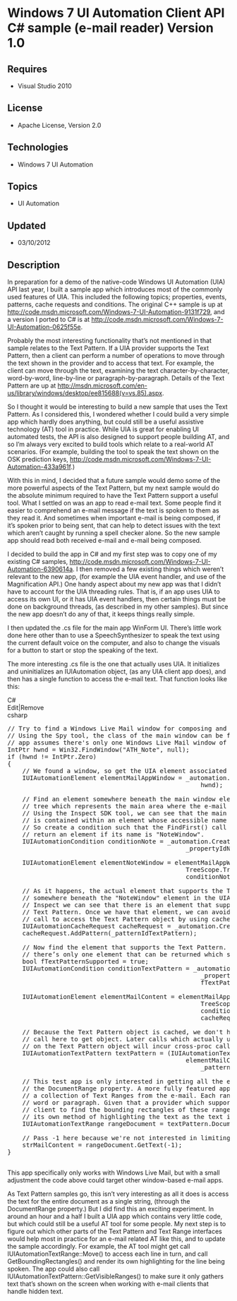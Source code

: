 # Windows 7 UI Automation Client API C# sample (e-mail reader) Version 1.0
## Requires
- Visual Studio 2010
## License
- Apache License, Version 2.0
## Technologies
- Windows 7 UI Automation
## Topics
- UI Automation
## Updated
- 03/10/2012
## Description

<p>In preparation for a demo of the native-code Windows UI Automation (UIA) API last year, I built a sample app which introduces most of the commonly used features of UIA. This included the following topics; properties, events, patterns, cache requests and
 conditions. The original C&#43;&#43; sample is up at <a href="http://code.msdn.microsoft.com/Windows-7-UI-Automation-9131f729">
http://code.msdn.microsoft.com/Windows-7-UI-Automation-9131f729</a>, and a version I ported to C# is at
<a href="http://code.msdn.microsoft.com/Windows-7-UI-Automation-0625f55e">http://code.msdn.microsoft.com/Windows-7-UI-Automation-0625f55e</a>.</p>
<p>Probably the most interesting functionality that&rsquo;s not mentioned in that sample relates to the Text Pattern. If a UIA provider supports the Text Pattern, then a client can perform a number of operations to move through the text shown in the provider
 and to access that text. For example, the client can move through the text, examining the text character-by-character, word-by-word, line-by-line or paragraph-by-paragraph. Details of the Text Pattern are up at
<a href="http://msdn.microsoft.com/en-us/library/windows/desktop/ee815688(v=vs.85).aspx">
http://msdn.microsoft.com/en-us/library/windows/desktop/ee815688(v=vs.85).aspx</a>.</p>
<p>So I thought it would be interesting to build a new sample that uses the Text Pattern. As I considered this, I wondered whether I could build a very simple app which hardly does anything, but could still be a useful assistive technology (AT) tool in practice.
 While UIA is great for enabling UI automated tests, the API is also designed to support people building AT, and so I&rsquo;m always very excited to build tools which relate to a real-world AT scenarios. (For example, building the tool to speak the text shown
 on the OSK prediction keys, <a href="http://code.msdn.microsoft.com/Windows-7-UI-Automation-433a961f">
http://code.msdn.microsoft.com/Windows-7-UI-Automation-433a961f</a>.)</p>
<p>With this in mind, I decided that a future sample would demo some of the more powerful aspects of the Text Pattern, but my next sample would do the absolute minimum required to have the Text Pattern support a useful tool. What I settled on was an app to
 read e-mail text. Some people find it easier to comprehend an e-mail message if the text is spoken to them as they read it. And sometimes when important e-mail is being composed, if it&rsquo;s spoken prior to being sent, that can help to detect issues with
 the text which aren&rsquo;t caught by running a spell checker alone. So the new sample app should read both received e-mail and e-mail being composed.</p>
<p>I decided to build the app in C# and my first step was to copy one of my existing C# samples,
<a href="http://code.msdn.microsoft.com/Windows-7-UI-Automation-6390614a">http://code.msdn.microsoft.com/Windows-7-UI-Automation-6390614a</a>. I then removed a few existing things which weren&rsquo;t relevant to the new app, (for example the UIA event handler,
 and use of the Magnification API.) One handy aspect about my new app was that I didn&rsquo;t have to account for the UIA threading rules. That is, if an app uses UIA to access its own UI, or it has UIA event handlers, then certain things must be done on background
 threads, (as described in my other samples). But since the new app doesn&rsquo;t do any of that, it keeps things really simple.</p>
<p>I then updated the .cs file for the main app WinForm UI. There&rsquo;s little work done here other than to use a SpeechSynthesizer to speak the text using the current default voice on the computer, and also to change the visuals for a button to start or
 stop the speaking of the text.</p>
<p>The more interesting .cs file is the one that actually uses UIA. It initializes and uninitializes an IUIAutomation object, (as any UIA client app does), and then has a single function to access the e-mail text.&nbsp;That function looks like this:</p>
<div class="scriptcode">
<div class="pluginEditHolder" pluginCommand="mceScriptCode">
<div class="title"><span>C#</span></div>
<div class="pluginLinkHolder"><span class="pluginEditHolderLink">Edit</span>|<span class="pluginRemoveHolderLink">Remove</span></div>
<span class="hidden">csharp</span>

<div class="preview">
<pre class="csharp"><span class="cs__com">//&nbsp;Try&nbsp;to&nbsp;find&nbsp;a&nbsp;Windows&nbsp;Live&nbsp;Mail&nbsp;window&nbsp;for&nbsp;composing&nbsp;and&nbsp;reading&nbsp;e-mails.</span>&nbsp;
<span class="cs__com">//&nbsp;Using&nbsp;the&nbsp;Spy&nbsp;tool,&nbsp;the&nbsp;class&nbsp;of&nbsp;the&nbsp;main&nbsp;window&nbsp;can&nbsp;be&nbsp;found.&nbsp;This&nbsp;test</span>&nbsp;
<span class="cs__com">//&nbsp;app&nbsp;assumes&nbsp;there's&nbsp;only&nbsp;one&nbsp;Windows&nbsp;Live&nbsp;Mail&nbsp;window&nbsp;of&nbsp;interest.</span>&nbsp;
IntPtr&nbsp;hwnd&nbsp;=&nbsp;Win32.FindWindow(<span class="cs__string">&quot;ATH_Note&quot;</span>,&nbsp;<span class="cs__keyword">null</span>);&nbsp;
<span class="cs__keyword">if</span>&nbsp;(hwnd&nbsp;!=&nbsp;IntPtr.Zero)&nbsp;
{&nbsp;
&nbsp;&nbsp;&nbsp;&nbsp;<span class="cs__com">//&nbsp;We&nbsp;found&nbsp;a&nbsp;window,&nbsp;so&nbsp;get&nbsp;the&nbsp;UIA&nbsp;element&nbsp;associated&nbsp;with&nbsp;the&nbsp;window.</span>&nbsp;
&nbsp;&nbsp;&nbsp;&nbsp;IUIAutomationElement&nbsp;elementMailAppWindow&nbsp;=&nbsp;_automation.ElementFromHandle(&nbsp;
&nbsp;&nbsp;&nbsp;&nbsp;&nbsp;&nbsp;&nbsp;&nbsp;&nbsp;&nbsp;&nbsp;&nbsp;&nbsp;&nbsp;&nbsp;&nbsp;&nbsp;&nbsp;&nbsp;&nbsp;&nbsp;&nbsp;&nbsp;&nbsp;&nbsp;&nbsp;&nbsp;&nbsp;&nbsp;&nbsp;&nbsp;&nbsp;&nbsp;&nbsp;&nbsp;&nbsp;&nbsp;&nbsp;&nbsp;&nbsp;&nbsp;&nbsp;&nbsp;&nbsp;&nbsp;&nbsp;&nbsp;&nbsp;&nbsp;&nbsp;&nbsp;&nbsp;hwnd);&nbsp;
&nbsp;
&nbsp;&nbsp;&nbsp;&nbsp;<span class="cs__com">//&nbsp;Find&nbsp;an&nbsp;element&nbsp;somewhere&nbsp;beneath&nbsp;the&nbsp;main&nbsp;window&nbsp;element&nbsp;in&nbsp;the&nbsp;UIA&nbsp;</span>&nbsp;
&nbsp;&nbsp;&nbsp;&nbsp;<span class="cs__com">//&nbsp;tree&nbsp;which&nbsp;represents&nbsp;the&nbsp;main&nbsp;area&nbsp;where&nbsp;the&nbsp;e-mail&nbsp;content&nbsp;is&nbsp;shown.&nbsp;</span>&nbsp;
&nbsp;&nbsp;&nbsp;&nbsp;<span class="cs__com">//&nbsp;Using&nbsp;the&nbsp;Inspect&nbsp;SDK&nbsp;tool,&nbsp;we&nbsp;can&nbsp;see&nbsp;that&nbsp;the&nbsp;main&nbsp;e-mail&nbsp;content&nbsp;</span>&nbsp;
&nbsp;&nbsp;&nbsp;&nbsp;<span class="cs__com">//&nbsp;is&nbsp;contained&nbsp;within&nbsp;an&nbsp;element&nbsp;whose&nbsp;accessible&nbsp;name&nbsp;is&nbsp;&quot;NoteWindow&quot;.&nbsp;</span>&nbsp;
&nbsp;&nbsp;&nbsp;&nbsp;<span class="cs__com">//&nbsp;So&nbsp;create&nbsp;a&nbsp;condition&nbsp;such&nbsp;that&nbsp;the&nbsp;FindFirst()&nbsp;call&nbsp;below&nbsp;will&nbsp;only&nbsp;</span>&nbsp;
&nbsp;&nbsp;&nbsp;&nbsp;<span class="cs__com">//&nbsp;return&nbsp;an&nbsp;element&nbsp;if&nbsp;its&nbsp;name&nbsp;is&nbsp;&quot;NoteWindow&quot;.</span>&nbsp;
&nbsp;&nbsp;&nbsp;&nbsp;IUIAutomationCondition&nbsp;conditionNote&nbsp;=&nbsp;_automation.CreatePropertyCondition(&nbsp;
&nbsp;&nbsp;&nbsp;&nbsp;&nbsp;&nbsp;&nbsp;&nbsp;&nbsp;&nbsp;&nbsp;&nbsp;&nbsp;&nbsp;&nbsp;&nbsp;&nbsp;&nbsp;&nbsp;&nbsp;&nbsp;&nbsp;&nbsp;&nbsp;&nbsp;&nbsp;&nbsp;&nbsp;&nbsp;&nbsp;&nbsp;&nbsp;&nbsp;&nbsp;&nbsp;&nbsp;&nbsp;&nbsp;&nbsp;&nbsp;&nbsp;&nbsp;&nbsp;&nbsp;&nbsp;&nbsp;&nbsp;&nbsp;_propertyIdName,&nbsp;<span class="cs__string">&quot;NoteWindow&quot;</span>);&nbsp;
&nbsp;
&nbsp;&nbsp;&nbsp;&nbsp;IUIAutomationElement&nbsp;elementNoteWindow&nbsp;=&nbsp;elementMailAppWindow.FindFirst(&nbsp;
&nbsp;&nbsp;&nbsp;&nbsp;&nbsp;&nbsp;&nbsp;&nbsp;&nbsp;&nbsp;&nbsp;&nbsp;&nbsp;&nbsp;&nbsp;&nbsp;&nbsp;&nbsp;&nbsp;&nbsp;&nbsp;&nbsp;&nbsp;&nbsp;&nbsp;&nbsp;&nbsp;&nbsp;&nbsp;&nbsp;&nbsp;&nbsp;&nbsp;&nbsp;&nbsp;&nbsp;&nbsp;&nbsp;&nbsp;&nbsp;&nbsp;&nbsp;&nbsp;&nbsp;&nbsp;&nbsp;&nbsp;&nbsp;TreeScope.TreeScope_Descendants,&nbsp;&nbsp;
&nbsp;&nbsp;&nbsp;&nbsp;&nbsp;&nbsp;&nbsp;&nbsp;&nbsp;&nbsp;&nbsp;&nbsp;&nbsp;&nbsp;&nbsp;&nbsp;&nbsp;&nbsp;&nbsp;&nbsp;&nbsp;&nbsp;&nbsp;&nbsp;&nbsp;&nbsp;&nbsp;&nbsp;&nbsp;&nbsp;&nbsp;&nbsp;&nbsp;&nbsp;&nbsp;&nbsp;&nbsp;&nbsp;&nbsp;&nbsp;&nbsp;&nbsp;&nbsp;&nbsp;&nbsp;&nbsp;&nbsp;&nbsp;conditionNote);&nbsp;
&nbsp;
&nbsp;&nbsp;&nbsp;&nbsp;<span class="cs__com">//&nbsp;As&nbsp;it&nbsp;happens,&nbsp;the&nbsp;actual&nbsp;element&nbsp;that&nbsp;supports&nbsp;the&nbsp;Text&nbsp;Pattern&nbsp;is&nbsp;</span>&nbsp;
&nbsp;&nbsp;&nbsp;&nbsp;<span class="cs__com">//&nbsp;somewhere&nbsp;beneath&nbsp;the&nbsp;&quot;NoteWindow&quot;&nbsp;element&nbsp;in&nbsp;the&nbsp;UIA&nbsp;tree.&nbsp;Using&nbsp;</span>&nbsp;
&nbsp;&nbsp;&nbsp;&nbsp;<span class="cs__com">//&nbsp;Inspect&nbsp;we&nbsp;can&nbsp;see&nbsp;that&nbsp;there&nbsp;is&nbsp;an&nbsp;element&nbsp;that&nbsp;supports&nbsp;the&nbsp;</span>&nbsp;
&nbsp;&nbsp;&nbsp;&nbsp;<span class="cs__com">//&nbsp;Text&nbsp;Pattern.&nbsp;Once&nbsp;we&nbsp;have&nbsp;that&nbsp;element,&nbsp;we&nbsp;can&nbsp;avoid&nbsp;a&nbsp;cross-process&nbsp;</span>&nbsp;
&nbsp;&nbsp;&nbsp;&nbsp;<span class="cs__com">//&nbsp;call&nbsp;to&nbsp;access&nbsp;the&nbsp;Text&nbsp;Pattern&nbsp;object&nbsp;by&nbsp;using&nbsp;cache&nbsp;request.</span>&nbsp;
&nbsp;&nbsp;&nbsp;&nbsp;IUIAutomationCacheRequest&nbsp;cacheRequest&nbsp;=&nbsp;_automation.CreateCacheRequest();&nbsp;
&nbsp;&nbsp;&nbsp;&nbsp;cacheRequest.AddPattern(_patternIdTextPattern);&nbsp;
&nbsp;
&nbsp;&nbsp;&nbsp;&nbsp;<span class="cs__com">//&nbsp;Now&nbsp;find&nbsp;the&nbsp;element&nbsp;that&nbsp;supports&nbsp;the&nbsp;Text&nbsp;Pattern.&nbsp;This&nbsp;test&nbsp;app&nbsp;assumes</span>&nbsp;
&nbsp;&nbsp;&nbsp;&nbsp;<span class="cs__com">//&nbsp;there&rsquo;s&nbsp;only&nbsp;one&nbsp;element&nbsp;that&nbsp;can&nbsp;be&nbsp;returned&nbsp;which&nbsp;supports&nbsp;the&nbsp;Text&nbsp;Pattern.</span>&nbsp;
&nbsp;&nbsp;&nbsp;&nbsp;<span class="cs__keyword">bool</span>&nbsp;fTextPatternSupported&nbsp;=&nbsp;<span class="cs__keyword">true</span>;&nbsp;
&nbsp;&nbsp;&nbsp;&nbsp;IUIAutomationCondition&nbsp;conditionTextPattern&nbsp;=&nbsp;_automation.CreatePropertyCondition(&nbsp;
&nbsp;&nbsp;&nbsp;&nbsp;&nbsp;&nbsp;&nbsp;&nbsp;&nbsp;&nbsp;&nbsp;&nbsp;&nbsp;&nbsp;&nbsp;&nbsp;&nbsp;&nbsp;&nbsp;&nbsp;&nbsp;&nbsp;&nbsp;&nbsp;&nbsp;&nbsp;&nbsp;&nbsp;&nbsp;&nbsp;&nbsp;&nbsp;&nbsp;&nbsp;&nbsp;&nbsp;&nbsp;&nbsp;&nbsp;&nbsp;&nbsp;&nbsp;&nbsp;&nbsp;&nbsp;&nbsp;&nbsp;&nbsp;&nbsp;&nbsp;&nbsp;&nbsp;_propertyIdIsTextPatternAvailable,&nbsp;&nbsp;
&nbsp;&nbsp;&nbsp;&nbsp;&nbsp;&nbsp;&nbsp;&nbsp;&nbsp;&nbsp;&nbsp;&nbsp;&nbsp;&nbsp;&nbsp;&nbsp;&nbsp;&nbsp;&nbsp;&nbsp;&nbsp;&nbsp;&nbsp;&nbsp;&nbsp;&nbsp;&nbsp;&nbsp;&nbsp;&nbsp;&nbsp;&nbsp;&nbsp;&nbsp;&nbsp;&nbsp;&nbsp;&nbsp;&nbsp;&nbsp;&nbsp;&nbsp;&nbsp;&nbsp;&nbsp;&nbsp;&nbsp;&nbsp;&nbsp;&nbsp;&nbsp;&nbsp;fTextPatternSupported);&nbsp;
&nbsp;
&nbsp;&nbsp;&nbsp;&nbsp;IUIAutomationElement&nbsp;elementMailContent&nbsp;=&nbsp;elementMailAppWindow.FindFirstBuildCache(&nbsp;
&nbsp;&nbsp;&nbsp;&nbsp;&nbsp;&nbsp;&nbsp;&nbsp;&nbsp;&nbsp;&nbsp;&nbsp;&nbsp;&nbsp;&nbsp;&nbsp;&nbsp;&nbsp;&nbsp;&nbsp;&nbsp;&nbsp;&nbsp;&nbsp;&nbsp;&nbsp;&nbsp;&nbsp;&nbsp;&nbsp;&nbsp;&nbsp;&nbsp;&nbsp;&nbsp;&nbsp;&nbsp;&nbsp;&nbsp;&nbsp;&nbsp;&nbsp;&nbsp;&nbsp;&nbsp;&nbsp;&nbsp;&nbsp;&nbsp;&nbsp;&nbsp;&nbsp;TreeScope.TreeScope_Descendants,&nbsp;&nbsp;
&nbsp;&nbsp;&nbsp;&nbsp;&nbsp;&nbsp;&nbsp;&nbsp;&nbsp;&nbsp;&nbsp;&nbsp;&nbsp;&nbsp;&nbsp;&nbsp;&nbsp;&nbsp;&nbsp;&nbsp;&nbsp;&nbsp;&nbsp;&nbsp;&nbsp;&nbsp;&nbsp;&nbsp;&nbsp;&nbsp;&nbsp;&nbsp;&nbsp;&nbsp;&nbsp;&nbsp;&nbsp;&nbsp;&nbsp;&nbsp;&nbsp;&nbsp;&nbsp;&nbsp;&nbsp;&nbsp;&nbsp;&nbsp;&nbsp;&nbsp;&nbsp;&nbsp;conditionTextPattern,&nbsp;&nbsp;
&nbsp;&nbsp;&nbsp;&nbsp;&nbsp;&nbsp;&nbsp;&nbsp;&nbsp;&nbsp;&nbsp;&nbsp;&nbsp;&nbsp;&nbsp;&nbsp;&nbsp;&nbsp;&nbsp;&nbsp;&nbsp;&nbsp;&nbsp;&nbsp;&nbsp;&nbsp;&nbsp;&nbsp;&nbsp;&nbsp;&nbsp;&nbsp;&nbsp;&nbsp;&nbsp;&nbsp;&nbsp;&nbsp;&nbsp;&nbsp;&nbsp;&nbsp;&nbsp;&nbsp;&nbsp;&nbsp;&nbsp;&nbsp;&nbsp;&nbsp;&nbsp;&nbsp;cacheRequest);&nbsp;
&nbsp;
&nbsp;&nbsp;&nbsp;&nbsp;<span class="cs__com">//&nbsp;Because&nbsp;the&nbsp;Text&nbsp;Pattern&nbsp;object&nbsp;is&nbsp;cached,&nbsp;we&nbsp;don't&nbsp;have&nbsp;to&nbsp;make&nbsp;a&nbsp;cross-process&nbsp;</span>&nbsp;
&nbsp;&nbsp;&nbsp;&nbsp;<span class="cs__com">//&nbsp;call&nbsp;here&nbsp;to&nbsp;get&nbsp;object.&nbsp;Later&nbsp;calls&nbsp;which&nbsp;actually&nbsp;use&nbsp;methods&nbsp;and&nbsp;properties&nbsp;</span>&nbsp;
&nbsp;&nbsp;&nbsp;&nbsp;<span class="cs__com">//&nbsp;on&nbsp;the&nbsp;Text&nbsp;Pattern&nbsp;object&nbsp;will&nbsp;incur&nbsp;cross-proc&nbsp;calls.</span>&nbsp;
&nbsp;&nbsp;&nbsp;&nbsp;IUIAutomationTextPattern&nbsp;textPattern&nbsp;=&nbsp;(IUIAutomationTextPattern)&nbsp;
&nbsp;&nbsp;&nbsp;&nbsp;&nbsp;&nbsp;&nbsp;&nbsp;&nbsp;&nbsp;&nbsp;&nbsp;&nbsp;&nbsp;&nbsp;&nbsp;&nbsp;&nbsp;&nbsp;&nbsp;&nbsp;&nbsp;&nbsp;&nbsp;&nbsp;&nbsp;&nbsp;&nbsp;&nbsp;&nbsp;&nbsp;&nbsp;&nbsp;&nbsp;&nbsp;&nbsp;&nbsp;&nbsp;&nbsp;&nbsp;&nbsp;&nbsp;&nbsp;&nbsp;&nbsp;&nbsp;&nbsp;&nbsp;elementMailContent.GetCachedPattern(&nbsp;
&nbsp;&nbsp;&nbsp;&nbsp;&nbsp;&nbsp;&nbsp;&nbsp;&nbsp;&nbsp;&nbsp;&nbsp;&nbsp;&nbsp;&nbsp;&nbsp;&nbsp;&nbsp;&nbsp;&nbsp;&nbsp;&nbsp;&nbsp;&nbsp;&nbsp;&nbsp;&nbsp;&nbsp;&nbsp;&nbsp;&nbsp;&nbsp;&nbsp;&nbsp;&nbsp;&nbsp;&nbsp;&nbsp;&nbsp;&nbsp;&nbsp;&nbsp;&nbsp;&nbsp;&nbsp;&nbsp;&nbsp;&nbsp;&nbsp;&nbsp;&nbsp;&nbsp;_patternIdTextPattern);&nbsp;
&nbsp;
&nbsp;&nbsp;&nbsp;&nbsp;<span class="cs__com">//&nbsp;This&nbsp;test&nbsp;app&nbsp;is&nbsp;only&nbsp;interested&nbsp;in&nbsp;getting&nbsp;all&nbsp;the&nbsp;e-mail&nbsp;text,&nbsp;so&nbsp;we&nbsp;get&nbsp;that&nbsp;through&nbsp;</span>&nbsp;
&nbsp;&nbsp;&nbsp;&nbsp;<span class="cs__com">//&nbsp;the&nbsp;DocumentRange&nbsp;property.&nbsp;A&nbsp;more&nbsp;fully&nbsp;featured&nbsp;app&nbsp;might&nbsp;be&nbsp;interested&nbsp;in&nbsp;getting&nbsp;a</span>&nbsp;
&nbsp;&nbsp;&nbsp;&nbsp;<span class="cs__com">//&nbsp;a&nbsp;collection&nbsp;of&nbsp;Text&nbsp;Ranges&nbsp;from&nbsp;the&nbsp;e-mail.&nbsp;Each&nbsp;range&nbsp;might&nbsp;relate&nbsp;to&nbsp;an&nbsp;individual</span>&nbsp;
&nbsp;&nbsp;&nbsp;&nbsp;<span class="cs__com">//&nbsp;word&nbsp;or&nbsp;paragraph.&nbsp;Given&nbsp;that&nbsp;a&nbsp;provider&nbsp;which&nbsp;supports&nbsp;the&nbsp;Text&nbsp;Pattern&nbsp;allows&nbsp;a&nbsp;</span>&nbsp;
&nbsp;&nbsp;&nbsp;&nbsp;<span class="cs__com">//&nbsp;client&nbsp;to&nbsp;find&nbsp;the&nbsp;bounding&nbsp;rectangles&nbsp;of&nbsp;these&nbsp;ranges,&nbsp;the&nbsp;client&nbsp;could&nbsp;choose&nbsp;to&nbsp;use&nbsp;</span>&nbsp;
&nbsp;&nbsp;&nbsp;&nbsp;<span class="cs__com">//&nbsp;its&nbsp;own&nbsp;method&nbsp;of&nbsp;highlighting&nbsp;the&nbsp;text&nbsp;as&nbsp;the&nbsp;text&nbsp;is&nbsp;being&nbsp;spoken.</span>&nbsp;
&nbsp;&nbsp;&nbsp;&nbsp;IUIAutomationTextRange&nbsp;rangeDocument&nbsp;=&nbsp;textPattern.DocumentRange;&nbsp;
&nbsp;
&nbsp;&nbsp;&nbsp;&nbsp;<span class="cs__com">//&nbsp;Pass&nbsp;-1&nbsp;here&nbsp;because&nbsp;we're&nbsp;not&nbsp;interested&nbsp;in&nbsp;limiting&nbsp;the&nbsp;amount&nbsp;of&nbsp;text&nbsp;here.</span>&nbsp;
&nbsp;&nbsp;&nbsp;&nbsp;strMailContent&nbsp;=&nbsp;rangeDocument.GetText(-<span class="cs__number">1</span>);&nbsp;&nbsp;
}&nbsp;
&nbsp;
</pre>
</div>
</div>
</div>
<p>This app specifically only works with Windows Live Mail, but with a small adjustment the code above could target other window-based e-mail apps.</p>
<p>As Text Pattern samples go, this isn&rsquo;t very interesting as all it does is access the text for the entire document as a single string, (through the DocumentRange property.) But I did find this an exciting experiment. In around an hour and a half I built
 a UIA app which contains very little code, but which could still be a useful AT tool for some people. My next step is to figure out which other parts of the Text Pattern and Text Range interfaces would help most in practice for an e-mail related AT like this,
 and to update the sample accordingly. For example, the AT tool might get call IUIAutomationTextRange::Move() to access each line in turn, and call GetBoundingRectangles() and render its own highlighting for the line being spoken. The app could also call IUIAutomationTextPattern::GetVisibleRanges()
 to make sure it only gathers text that&rsquo;s shown on the screen when working with e-mail clients that handle hidden text.</p>
<p>&nbsp;</p>
